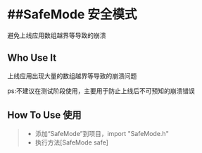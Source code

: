 ##SafeMode 安全模式
=========

避免上线应用数组越界等导致的崩溃

Who Use It
----------

上线应用出现大量的数组越界等导致的崩溃问题

ps:不建议在测试阶段使用，主要用于防止上线后不可预知的崩溃错误

How To Use 使用 
----------
> * 添加“SafeMode”到项目，import "SafeMode.h"
> * 执行方法[SafeMode safe]

